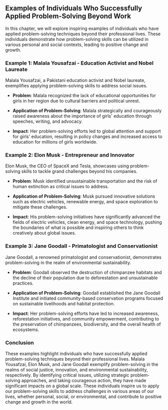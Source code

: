 Examples of Individuals Who Successfully Applied Problem-Solving Beyond Work
----------------------------------------------------------------------------------------

In this chapter, we will explore inspiring examples of individuals who have applied problem-solving techniques beyond their professional lives. These individuals demonstrate how problem-solving skills can be utilized in various personal and social contexts, leading to positive change and growth.

### Example 1: Malala Yousafzai - Education Activist and Nobel Laureate

Malala Yousafzai, a Pakistani education activist and Nobel laureate, exemplifies applying problem-solving skills to address social issues.

* **Problem**: Malala recognized the lack of educational opportunities for girls in her region due to cultural barriers and political unrest.

* **Application of Problem-Solving**: Malala strategically and courageously raised awareness about the importance of girls' education through speeches, writing, and advocacy.

* **Impact**: Her problem-solving efforts led to global attention and support for girls' education, resulting in policy changes and increased access to education for millions of girls worldwide.

### Example 2: Elon Musk - Entrepreneur and Innovator

Elon Musk, the CEO of SpaceX and Tesla, showcases using problem-solving skills to tackle grand challenges beyond his companies.

* **Problem**: Musk identified unsustainable transportation and the risk of human extinction as critical issues to address.

* **Application of Problem-Solving**: Musk pursued innovative solutions such as electric vehicles, renewable energy, and space exploration to mitigate these challenges.

* **Impact**: His problem-solving initiatives have significantly advanced the fields of electric vehicles, clean energy, and space technology, pushing the boundaries of what is possible and inspiring others to think creatively about global issues.

### Example 3: Jane Goodall - Primatologist and Conservationist

Jane Goodall, a renowned primatologist and conservationist, demonstrates problem-solving in the realm of environmental sustainability.

* **Problem**: Goodall observed the destruction of chimpanzee habitats and the decline of their population due to deforestation and unsustainable practices.

* **Application of Problem-Solving**: Goodall established the Jane Goodall Institute and initiated community-based conservation programs focused on sustainable livelihoods and habitat protection.

* **Impact**: Her problem-solving efforts have led to increased awareness, reforestation initiatives, and community empowerment, contributing to the preservation of chimpanzees, biodiversity, and the overall health of ecosystems.

### Conclusion

These examples highlight individuals who have successfully applied problem-solving techniques beyond their professional lives. Malala Yousafzai, Elon Musk, and Jane Goodall exemplify problem-solving in the realms of social justice, innovation, and environmental sustainability, respectively. By identifying critical issues, utilizing strategic problem-solving approaches, and taking courageous action, they have made significant impacts on a global scale. These individuals inspire us to apply our problem-solving skills to address challenges in various areas of our lives, whether personal, social, or environmental, and contribute to positive change and growth in the world.
